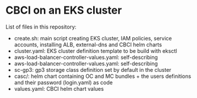 # CBCI on an EKS cluster

List of files in this repository:
- create.sh: main script creating EKS cluster, IAM policies, service accounts, installing ALB, external-dns and CBCI helm charts
- cluster.yaml: EKS cluster definition template to be build with eksctl
- aws-load-balancer-controller-values.yaml: self-describing
- aws-load-balancer-controller-values.yaml: self-describing
- sc-gp3: gp3 storage class definition set by default in the cluster
- casc/: helm chart containing OC and MC bundles + the users definitions and their password (login.yaml) as code
- values.yaml: CBCI helm chart values
